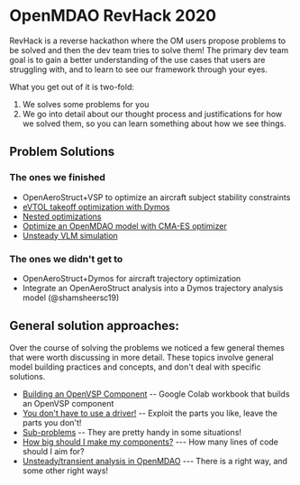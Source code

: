 
# OpenMDAO RevHack 2020

RevHack is a reverse hackathon where the OM users propose problems to be solved and then the dev team tries to solve them! 
The primary dev team goal is to gain a better understanding of the use cases that users are struggling with, and to learn to see our framework through your eyes. 

What you get out of it is two-fold: 
1) We solves some problems for you 
2) We go into detail about our thought process and justifications for how we solved them, so you can learn something about how we see things. 
 
## Problem Solutions

### The ones we finished 
* OpenAeroStruct+VSP to optimize an aircraft subject stability constraints
* [eVTOL takeoff optimization with Dymos][prob-evtol]
* [Nested optimizations][prob-nested]
* [Optimize an OpenMDAO model with CMA-ES optimizer][prob-cma_es]
* [Unsteady VLM simulation][prob-unsteady-vlm]

### The ones we didn't get to
* OpenAeroStruct+Dymos for aircraft trajectory optimization
* Integrate an OpenAeroStruct analysis into a Dymos trajectory analysis model (@shamsheersc19)

## General solution approaches: 

Over the course of solving the problems we noticed a few general themes that were worth discussing in more detail.
These topics involve general model building practices and concepts, and don't deal with specific solutions. 

* [Building an OpenVSP Component][openvsp] -- Google Colab workbook that builds an OpenVSP component
* [You don't have to use a driver!][no-driver] -- Exploit the parts you like, leave the parts you don't! 
* [Sub-problems][subproblem] -- They are pretty handy in some situations! 
* [How big should I make my components?][how-big] --- How many lines of code should I aim for? 
* [Unsteady/transient analysis in OpenMDAO][unsteady] --- There is a right way, and some other right ways!


[no-driver]: ./solution_approaches/no_driver.md
[subproblem]: ./solution_approaches/sub_problems.md
[unsteady]: ./solution_approaches/unsteady_analysis.md
[how-big]: ./solution_approaches/how_big.md
[openvsp]: ./solution_approaches/OpenVSP_OpenMDAO/OpenVSPwithOpenMDAO.ipynb

[prob-evtol]: ./problems/evtol_trajectory
[prob-nested]: ./problems/nested_optimization
[prob-unsteady-vlm]: ./problems/unsteady_vlm
[prob-cma_es]: ./problems/cma_es
